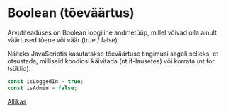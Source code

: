 # Boolean (tõeväärtus)

Arvutiteaduses on Boolean loogiline andmetüüp, millel võivad olla ainult väärtused tõene või väär (true / false).

Näiteks JavaScriptis kasutatakse tõeväärtuse tingimusi sageli selleks, et otsustada, milliseid koodiosi käivitada (nt if-lausetes) või korrata (nt for tsüklid).

```javascript
const isLoggedIn = true;
const isAdmin = false;
```

[Allikas](https://developer.mozilla.org/en-US/docs/Glossary/Boolean)